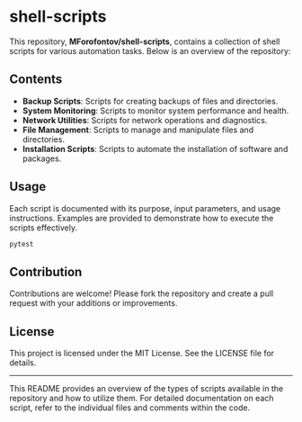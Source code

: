 # shell-scripts

This repository, **MForofontov/shell-scripts**, contains a collection of shell scripts for various automation tasks. Below is an overview of the repository:

## Contents

- **Backup Scripts**: Scripts for creating backups of files and directories.
- **System Monitoring**: Scripts to monitor system performance and health.
- **Network Utilities**: Scripts for network operations and diagnostics.
- **File Management**: Scripts to manage and manipulate files and directories.
- **Installation Scripts**: Scripts to automate the installation of software and packages.

## Usage

Each script is documented with its purpose, input parameters, and usage instructions. Examples are provided to demonstrate how to execute the scripts effectively.

```sh
pytest
```

## Contribution

Contributions are welcome! Please fork the repository and create a pull request with your additions or improvements.

## License

This project is licensed under the MIT License. See the LICENSE file for details.

---

This README provides an overview of the types of scripts available in the repository and how to utilize them. For detailed documentation on each script, refer to the individual files and comments within the code.